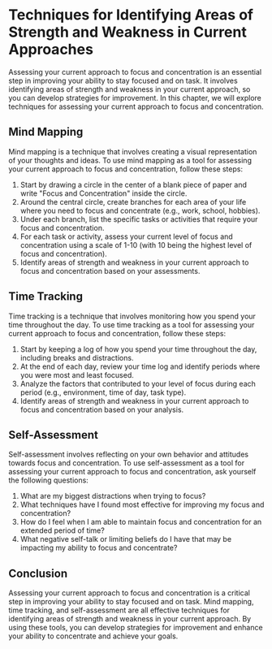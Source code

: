 # Techniques for Identifying Areas of Strength and Weakness in Current Approaches

Assessing your current approach to focus and concentration is an essential step in improving your ability to stay focused and on task. It involves identifying areas of strength and weakness in your current approach, so you can develop strategies for improvement. In this chapter, we will explore techniques for assessing your current approach to focus and concentration.

Mind Mapping
------------

Mind mapping is a technique that involves creating a visual representation of your thoughts and ideas. To use mind mapping as a tool for assessing your current approach to focus and concentration, follow these steps:

1. Start by drawing a circle in the center of a blank piece of paper and write "Focus and Concentration" inside the circle.
2. Around the central circle, create branches for each area of your life where you need to focus and concentrate (e.g., work, school, hobbies).
3. Under each branch, list the specific tasks or activities that require your focus and concentration.
4. For each task or activity, assess your current level of focus and concentration using a scale of 1-10 (with 10 being the highest level of focus and concentration).
5. Identify areas of strength and weakness in your current approach to focus and concentration based on your assessments.

Time Tracking
-------------

Time tracking is a technique that involves monitoring how you spend your time throughout the day. To use time tracking as a tool for assessing your current approach to focus and concentration, follow these steps:

1. Start by keeping a log of how you spend your time throughout the day, including breaks and distractions.
2. At the end of each day, review your time log and identify periods where you were most and least focused.
3. Analyze the factors that contributed to your level of focus during each period (e.g., environment, time of day, task type).
4. Identify areas of strength and weakness in your current approach to focus and concentration based on your analysis.

Self-Assessment
---------------

Self-assessment involves reflecting on your own behavior and attitudes towards focus and concentration. To use self-assessment as a tool for assessing your current approach to focus and concentration, ask yourself the following questions:

1. What are my biggest distractions when trying to focus?
2. What techniques have I found most effective for improving my focus and concentration?
3. How do I feel when I am able to maintain focus and concentration for an extended period of time?
4. What negative self-talk or limiting beliefs do I have that may be impacting my ability to focus and concentrate?

Conclusion
----------

Assessing your current approach to focus and concentration is a critical step in improving your ability to stay focused and on task. Mind mapping, time tracking, and self-assessment are all effective techniques for identifying areas of strength and weakness in your current approach. By using these tools, you can develop strategies for improvement and enhance your ability to concentrate and achieve your goals.
